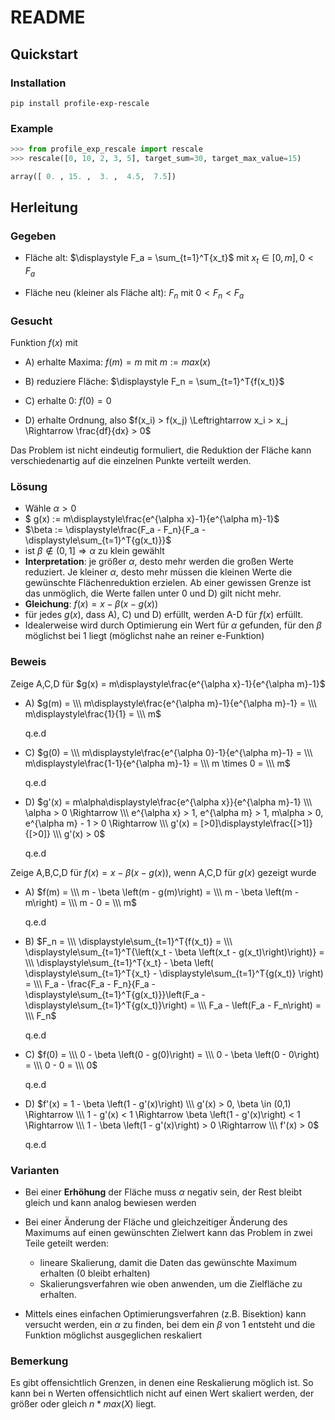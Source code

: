 # README

## Quickstart

### Installation

`pip install profile-exp-rescale`

### Example

```python
>>> from profile_exp_rescale import rescale
>>> rescale([0, 10, 2, 3, 5], target_sum=30, target_max_value=15)

array([ 0. , 15. ,  3. ,  4.5,  7.5])
```

## Herleitung

### Gegeben

- Fläche alt: $\displaystyle F_a = \sum_{t=1}^T{x_t}$ mit $x_t \in [0, m], 0 < F_a$

- Fläche neu (kleiner als Fläche alt): $F_n$ mit $0 < F_n < F_a$

### Gesucht

Funktion $f(x)$ mit

- A) erhalte Maxima: $f(m) = m$ mit $m := max(x)$

- B) reduziere Fläche: $\displaystyle F_n = \sum_{t=1}^T{f(x_t)}$

- C) erhalte 0: $f(0) = 0$

- D) erhalte Ordnung, also $f(x_i) > f(x_j) \Leftrightarrow x_i > x_j \Rightarrow \frac{df}{dx} > 0$

Das Problem ist nicht eindeutig formuliert, die Reduktion der Fläche kann verschiedenartig auf die einzelnen Punkte verteilt werden.

### Lösung

- Wähle $\alpha > 0$
- $ g(x) := m\displaystyle\frac{e^{\alpha x}-1}{e^{\alpha m}-1}$
- $\beta := \displaystyle\frac{F_a - F_n}{F_a - \displaystyle\sum_{t=1}^T{g(x_t)}}$
- ist $\beta \notin (0,1] \Rightarrow \alpha$ zu klein gewählt
- **Interpretation**: je größer $\alpha$, desto mehr werden die großen Werte reduziert. Je kleiner $\alpha$, desto mehr müssen
  die kleinen Werte die gewünschte Flächenreduktion erzielen. Ab einer gewissen Grenze ist das unmöglich, die Werte fallen
  unter 0 und D) gilt nicht mehr.
- **Gleichung**: $f(x) = x - \beta \left(x - g(x)\right)$
- für jedes $g(x)$, dass A), C) und D) erfüllt, werden A-D für $f(x)$ erfüllt.
- Idealerweise wird durch Optimierung ein Wert für $\alpha$ gefunden, für den $\beta$ möglichst bei 1 liegt (möglichst nahe an reiner e-Funktion)

### Beweis

Zeige A,C,D für $g(x) = m\displaystyle\frac{e^{\alpha x}-1}{e^{\alpha m}-1}$

- A) $g(m) =  \\\
     m\displaystyle\frac{e^{\alpha m}-1}{e^{\alpha m}-1} = \\\
     m\displaystyle\frac{1}{1} = \\\
     m$

  q.e.d

- C) $g(0) = \\\
     m\displaystyle\frac{e^{\alpha 0}-1}{e^{\alpha m}-1} = \\\
     m\displaystyle\frac{1-1}{e^{\alpha m}-1} = \\\
     m \times 0 = \\\
     m$

  q.e.d

- D) $g'(x) = m\alpha\displaystyle\frac{e^{\alpha x}}{e^{\alpha m}-1} \\\
     \alpha > 0 \Rightarrow \\\
     e^{\alpha x} > 1, e^{\alpha m} > 1, m\alpha > 0, e^{\alpha m} - 1 > 0 \Rightarrow \\\
     g'(x) = [>0]\displaystyle\frac{[>1]}{[>0]} \\\
     g'(x) > 0$

  q.e.d

Zeige A,B,C,D für $f(x) = x - \beta \left(x - g(x)\right)$, wenn A,C,D für $g(x)$ gezeigt wurde

- A) $f(m) = \\\
     m - \beta \left(m - g(m)\right) = \\\
     m - \beta \left(m - m\right)  = \\\
     m - 0 = \\\
     m$

  q.e.d

- B) $F_n = \\\
     \displaystyle\sum_{t=1}^T{f(x_t)} = \\\
     \displaystyle\sum_{t=1}^T{\left(x_t - \beta \left(x_t - g(x_t)\right)\right)} = \\\
     \displaystyle\sum_{t=1}^T{x_t} - \beta \left( \displaystyle\sum_{t=1}^T{x_t} - \displaystyle\sum_{t=1}^T{g(x_t)} \right) = \\\
     F_a - \frac{F_a - F_n}{F_a - \displaystyle\sum_{t=1}^T{g(x_t)}}\left(F_a - \displaystyle\sum_{t=1}^T{g(x_t)}\right) = \\\
     F_a - \left(F_a - F_n\right) = \\\
     F_n$

  q.e.d

- C) $f(0) = \\\
     0 - \beta \left(0 - g(0)\right) = \\\
     0 - \beta \left(0 - 0\right)  = \\\
     0 - 0 = \\\
     0$

  q.e.d

- D) $f'(x) = 1 - \beta \left(1 - g'(x)\right) \\\
     g'(x) > 0, \beta \in (0,1) \Rightarrow \\\
     1 - g'(x) < 1 \Rightarrow
     \beta \left(1 - g'(x)\right) < 1 \Rightarrow \\\
     1 - \beta \left(1 - g'(x)\right) > 0 \Rightarrow \\\
     f'(x) > 0$

  q.e.d

### Varianten

- Bei einer **Erhöhung** der Fläche muss $\alpha$ negativ sein, der Rest bleibt gleich und kann analog bewiesen werden
- Bei einer Änderung der Fläche und gleichzeitiger Änderung des Maximums auf einen gewünschten Zielwert kann das Problem in zwei Teile geteilt werden:

  - lineare Skalierung, damit die Daten das gewünschte Maximum erhalten (0 bleibt erhalten)
  - Skalierungsverfahren wie oben anwenden, um die Zielfläche zu erhalten.

- Mittels eines einfachen Optimierungsverfahren (z.B. Bisektion) kann versucht werden, ein $\alpha$ zu finden, bei dem ein $\beta$ von 1 entsteht und die Funktion möglichst ausgeglichen reskaliert

### Bemerkung

Es gibt offensichtlich Grenzen, in denen eine Reskalierung möglich ist. So kann bei n Werten offensichtlich nicht auf einen Wert skaliert werden, der größer oder gleich $n * max(X)$ liegt.

